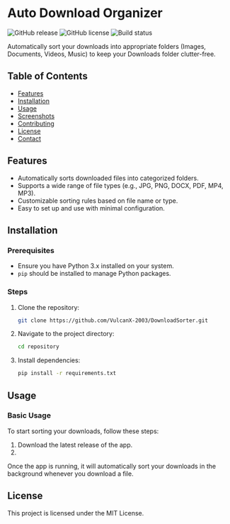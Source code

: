 # Auto Download Organizer

![GitHub release](https://img.shields.io/github/release/user/repository/all.svg)
![GitHub license](https://img.shields.io/github/license/user/repository.svg)
![Build status](https://img.shields.io/github/actions/workflow/status/user/repository/ci.yml)

Automatically sort your downloads into appropriate folders (Images, Documents, Videos, Music) to keep your Downloads folder clutter-free.

## Table of Contents

- [Features](#features)
- [Installation](#installation)
- [Usage](#usage)
- [Screenshots](#screenshots)
- [Contributing](#contributing)
- [License](#license)
- [Contact](#contact)

## Features

- Automatically sorts downloaded files into categorized folders.
- Supports a wide range of file types (e.g., JPG, PNG, DOCX, PDF, MP4, MP3).
- Customizable sorting rules based on file name or type.
- Easy to set up and use with minimal configuration.

## Installation

### Prerequisites

- Ensure you have Python 3.x installed on your system.
- `pip` should be installed to manage Python packages.

### Steps

1. Clone the repository:
    ```bash
    git clone https://github.com/VulcanX-2003/DownloadSorter.git
    ```
2. Navigate to the project directory:
    ```bash
    cd repository
    ```
3. Install dependencies:
    ```bash
    pip install -r requirements.txt
    ```

## Usage

### Basic Usage

To start sorting your downloads, follow these steps:

1. Download the latest release of the app.
2. 


Once the app is running, it will automatically sort your downloads in the background whenever you download a file.

## License

This project is licensed under the MIT License.